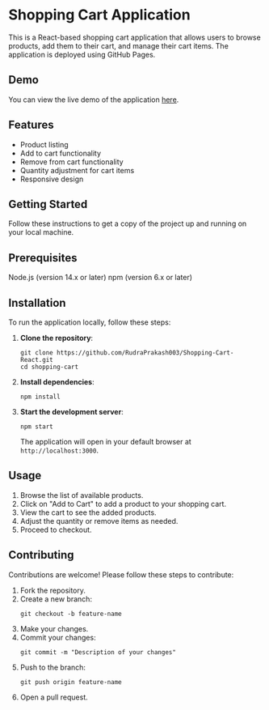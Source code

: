 # Shopping Cart Application

This is a React-based shopping cart application that allows users to browse products, add them to their cart, and manage their cart items. The application is deployed using GitHub Pages.

## Demo

You can view the live demo of the application [here](https://rudraprakash003.github.io/Shopping-Cart-React/).

## Features

- Product listing
- Add to cart functionality
- Remove from cart functionality
- Quantity adjustment for cart items
- Responsive design

## Getting Started

Follow these instructions to get a copy of the project up and running on your local machine.

## Prerequisites
Node.js (version 14.x or later)
npm (version 6.x or later)

## Installation

To run the application locally, follow these steps:

1. **Clone the repository**:
    ```
    git clone https://github.com/RudraPrakash003/Shopping-Cart-React.git
    cd shopping-cart
    ```

2. **Install dependencies**:
    ```
    npm install
    ```

3. **Start the development server**:
    ```
    npm start
    ```

    The application will open in your default browser at `http://localhost:3000`.

## Usage

1. Browse the list of available products.
2. Click on "Add to Cart" to add a product to your shopping cart.
3. View the cart to see the added products.
4. Adjust the quantity or remove items as needed.
5. Proceed to checkout.

## Contributing

Contributions are welcome! Please follow these steps to contribute:

1. Fork the repository.
2. Create a new branch:
    ```
    git checkout -b feature-name
    ```
3. Make your changes.
4. Commit your changes:
    ```
    git commit -m "Description of your changes"
    ```
5. Push to the branch:
    ```
    git push origin feature-name
    ```
6. Open a pull request.
